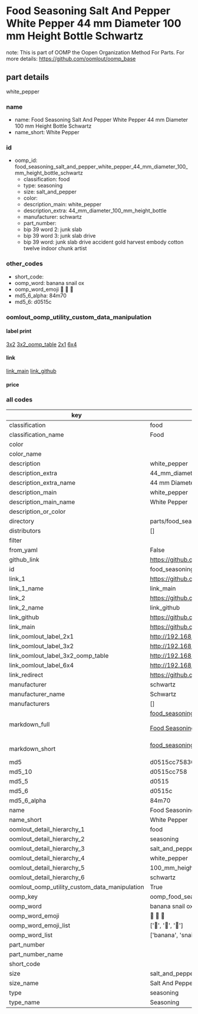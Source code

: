 # Food Seasoning Salt And Pepper White Pepper 44 mm Diameter 100 mm Height Bottle Schwartz  

note: This is part of OOMP the Oopen Organization Method For Parts. For more details: https://github.com/oomlout/oomp_base

##  part details
  



white_pepper



### name
* name: Food Seasoning Salt And Pepper White Pepper 44 mm Diameter 100 mm Height Bottle Schwartz
* name_short: White Pepper
### id
* oomp_id: food_seasoning_salt_and_pepper_white_pepper_44_mm_diameter_100_mm_height_bottle_schwartz
  * classification: food
  * type: seasoning
  * size: salt_and_pepper
  * color: 
  * description_main: white_pepper
  * description_extra: 44_mm_diameter_100_mm_height_bottle
  * manufacturer: schwartz
  * part_number: 
  * bip 39 word 2: junk slab
  * bip 39 word 3: junk slab drive
  * bip 39 word: junk slab drive accident gold harvest embody cotton twelve indoor chunk artist

### other_codes
* short_code: 
* oomp_word: banana snail ox
* oomp_word_emoji :banana: :snail: :ox:
* md5_6_alpha: 84m70
* md5_6: d0515c






### oomlout_oomp_utility_custom_data_manipulation
#### label print
[3x2](http://192.168.1.245:1112/?label=oomp%2084m70)
[3x2_oomp_table](http://192.168.1.108:1112/?label=oomp%2084m70)
[2x1](http://192.168.1.242:1112/?label=oomp%2084m70)
[6x4](http://192.168.1.55:1112/?label=oomp%2084m70)    

#### link

[link_main](https://github.com/oomlout/oomlout_oomp_version_1_messy/tree/main/parts/food_seasoning_salt_and_pepper_white_pepper_44_mm_diameter_100_mm_height_bottle_schwartz) [link_github](https://github.com/oomlout/oomlout_oomp_version_1_messy/tree/main/parts/food_seasoning_salt_and_pepper_white_pepper_44_mm_diameter_100_mm_height_bottle_schwartz)                             

#### price







### all codes 
| key | value |  
| --- | --- |  
| classification | food |  
| classification_name | Food |  
| color |  |  
| color_name |  |  
| description | white_pepper |  
| description_extra | 44_mm_diameter_100_mm_height_bottle |  
| description_extra_name | 44 mm Diameter 100 mm Height Bottle |  
| description_main | white_pepper |  
| description_main_name | White Pepper |  
| description_or_color |   |  
| directory | parts/food_seasoning_salt_and_pepper_white_pepper_44_mm_diameter_100_mm_height_bottle_schwartz |  
| distributors | [] |  
| filter |  |  
| from_yaml | False |  
| github_link | https://github.com/oomlout/oomlout_oomp_part_src/tree/main/parts/food_seasoning_salt_and_pepper_white_pepper_44_mm_diameter_100_mm_height_bottle_schwartz |  
| id | food_seasoning_salt_and_pepper_white_pepper_44_mm_diameter_100_mm_height_bottle_schwartz |  
| link_1 | https://github.com/oomlout/oomlout_oomp_version_1_messy/tree/main/parts/food_seasoning_salt_and_pepper_white_pepper_44_mm_diameter_100_mm_height_bottle_schwartz |  
| link_1_name | link_main |  
| link_2 | https://github.com/oomlout/oomlout_oomp_version_1_messy/tree/main/parts/food_seasoning_salt_and_pepper_white_pepper_44_mm_diameter_100_mm_height_bottle_schwartz |  
| link_2_name | link_github |  
| link_github | https://github.com/oomlout/oomlout_oomp_version_1_messy/tree/main/parts/food_seasoning_salt_and_pepper_white_pepper_44_mm_diameter_100_mm_height_bottle_schwartz |  
| link_main | https://github.com/oomlout/oomlout_oomp_version_1_messy/tree/main/parts/food_seasoning_salt_and_pepper_white_pepper_44_mm_diameter_100_mm_height_bottle_schwartz |  
| link_oomlout_label_2x1 | http://192.168.1.242:1112/?label=oomp%2084m70 |  
| link_oomlout_label_3x2 | http://192.168.1.245:1112/?label=oomp%2084m70 |  
| link_oomlout_label_3x2_oomp_table | http://192.168.1.108:1112/?label=oomp%2084m70 |  
| link_oomlout_label_6x4 | http://192.168.1.55:1112/?label=oomp%2084m70 |  
| link_redirect | https://github.com/oomlout/oomlout_oomp_version_1_messy/tree/main/parts/food_seasoning_salt_and_pepper_white_pepper_44_mm_diameter_100_mm_height_bottle_schwartz |  
| manufacturer | schwartz |  
| manufacturer_name | Schwartz |  
| manufacturers | [] |  
| markdown_full | [food_seasoning_salt_and_pepper_white_pepper_44_mm_diameter_100_mm_height_bottle_schwartz](none)<br>[](none)<br>[Food Seasoning Salt And Pepper White Pepper 44 Mm Diameter 100 Mm Height Bottle Schwartz](none)<br><br> |  
| markdown_short | [food_seasoning_salt_and_pepper_white_pepper_44_mm_diameter_100_mm_height_bottle_schwartz](none)<br><br> |  
| md5 | d0515cc75830c90da5b2201686b2bbca |  
| md5_10 | d0515cc758 |  
| md5_5 | d0515 |  
| md5_6 | d0515c |  
| md5_6_alpha | 84m70 |  
| name | Food Seasoning Salt And Pepper White Pepper 44 mm Diameter 100 mm Height Bottle Schwartz |  
| name_short | White Pepper |  
| oomlout_detail_hierarchy_1 | food |  
| oomlout_detail_hierarchy_2 | seasoning |  
| oomlout_detail_hierarchy_3 | salt_and_pepper |  
| oomlout_detail_hierarchy_4 | white_pepper |  
| oomlout_detail_hierarchy_5 | 100_mm_height |  
| oomlout_detail_hierarchy_6 | schwartz |  
| oomlout_oomp_utility_custom_data_manipulation | True |  
| oomp_key | oomp_food_seasoning_salt_and_pepper_white_pepper_44_mm_diameter_100_mm_height_bottle_schwartz |  
| oomp_word | banana snail ox |  
| oomp_word_emoji | :banana: :snail: :ox: |  
| oomp_word_emoji_list | [':banana:', ':snail:', ':ox:'] |  
| oomp_word_list | ['banana', 'snail', 'ox'] |  
| part_number |  |  
| part_number_name |  |  
| short_code |  |  
| size | salt_and_pepper |  
| size_name | Salt And Pepper |  
| type | seasoning |  
| type_name | Seasoning |  
